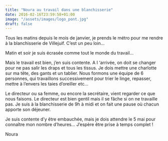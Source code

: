 ```yaml
---
title: "Noura au travail dans une blanchisserie"
date: 2016-02-16T23:59:58+01:00
image: "/assets/images/logo_pont.jpg"
draft: false
---
```


Tous les matins depuis le mois de janvier, je prends le métro pour me rendre à la blanchisserie de Villejuif. C’est un peu loin…
<!--more-->
Matin et soir je suis écrasée comme tout le monde du travail…

Mais le travail est bien, j’en suis contente. A l ‘arrivée, on doit se changer pour ne pas salir les draps et tous les tissus. Je dois mettre une charlotte sur ma tête, des gants et un tablier. Nous formons une équipe de 6 personnes, qui travaillons successivement pour trier le linge, repasser, mettre à l’envers les taies d’oreiller etc…

Le directeur ou sa femme, ou encore la secrétaire, vient regarder ce que nous faisons. Le directeur est bien gentil mais il se fâche si on ne travaille pas. Je suis à la blanchisserie de 9h à midi et on fait une pause où chacun apporte son déjeuner.

Je suis contente d’y être embauchée, mais je dois attendre le 5 mai pour connaître mon nombre d’heures… J’espère être prise à temps complet !

Noura
